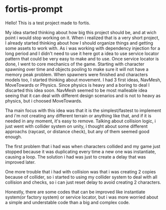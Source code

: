 # fortis-prompt

Hello! This is a test project made to fortis.

My idea started thinking about how big this project should be, and at wich point i would stop working on it.
When i realized that is a very short project, I already started thinking about how I should organize things and getting some assets to work with.
As i was working with dependency injection for a long period and I didn't need to use it here got a idea to use service locator pattern that could be very easy to make and to use.
Once service locator is done, I went to core mechanics of the game. Starting with character spawning over time and objects pooling to make sure it will not have a memory peak problem.
When spawners were finished and characters models too, I started thinking about movement. I had 3 first ideas, NavMesh, MoveTowards or Physics.
Since physics is heavy and a boring to deal I discarted this idea soon. NavMesh seemed to be most malleable idea seeing that it can deal with different design scenarios and is not to heavy as physics, but i choosed MoveTowards.

Tha main focus with this idea was that it is the simplest/fastest to implement and i'm not creating any different terrain or anything like that, and if it is needed in any moment, it's easy to remove.
Talking about collision logic, i just went with collider system on unity, i thought about some different approachs (raycast, or distance check), but any of them seemed good enough.

The first problem that i had was when characters collided and my game just stopped because it was duplicating every time a new one was instantiate, causing a loop. The solution i had was just to create a delay that was improved later.

One more trouble that i had with collision was that i was creating 2 copies because of collider, so i started to using my collider system to deal with all collision and checks, so i can just reset delay to avoid creating 2 characters.

Honestly, there are some codes that can be improved like instantiate system(or factory system) or service locator, but i was more worried about a simple and understable code than a big and complex code.